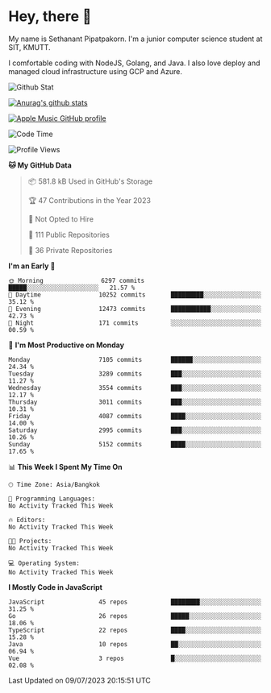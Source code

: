# Hey, there 🙌
My name is Sethanant Pipatpakorn. I'm a junior computer science student at SIT, KMUTT.

I comfortable coding with NodeJS, Golang, and Java. I also love deploy and managed cloud infrastructure using GCP and Azure.

![Github Stat](https://github-profile-summary-cards.vercel.app/api/cards/profile-details?username=thetkpark&theme=dracula)

[![Anurag's github stats](https://github-readme-stats.vercel.app/api?username=thetkpark&count_private=true&show_icons=true&theme=tokyonight)](https://github.com/anuraghazra/github-readme-stats)

[![Apple Music GitHub profile](https://apple-music-github-profile.rayriffy.com/theme/light.svg?uid=000347.6120fcbefcb74cd59d65c108cc315787.1333)](https://github.com/rayriffy/apple-music-github-profile)

<!--START_SECTION:waka-->
![Code Time](http://img.shields.io/badge/Code%20Time-1%2C015%20hrs%2019%20mins-blue)

![Profile Views](http://img.shields.io/badge/Profile%20Views-0-blue)

**🐱 My GitHub Data** 

> 📦 581.8 kB Used in GitHub's Storage 
 > 
> 🏆 47 Contributions in the Year 2023
 > 
> 🚫 Not Opted to Hire
 > 
> 📜 111 Public Repositories 
 > 
> 🔑 36 Private Repositories 
 > 
**I'm an Early 🐤** 

```text
🌞 Morning                6297 commits        █████░░░░░░░░░░░░░░░░░░░░   21.57 % 
🌆 Daytime                10252 commits       █████████░░░░░░░░░░░░░░░░   35.12 % 
🌃 Evening                12473 commits       ███████████░░░░░░░░░░░░░░   42.73 % 
🌙 Night                  171 commits         ░░░░░░░░░░░░░░░░░░░░░░░░░   00.59 % 
```
📅 **I'm Most Productive on Monday** 

```text
Monday                   7105 commits        ██████░░░░░░░░░░░░░░░░░░░   24.34 % 
Tuesday                  3289 commits        ███░░░░░░░░░░░░░░░░░░░░░░   11.27 % 
Wednesday                3554 commits        ███░░░░░░░░░░░░░░░░░░░░░░   12.17 % 
Thursday                 3011 commits        ███░░░░░░░░░░░░░░░░░░░░░░   10.31 % 
Friday                   4087 commits        ████░░░░░░░░░░░░░░░░░░░░░   14.00 % 
Saturday                 2995 commits        ███░░░░░░░░░░░░░░░░░░░░░░   10.26 % 
Sunday                   5152 commits        ████░░░░░░░░░░░░░░░░░░░░░   17.65 % 
```


📊 **This Week I Spent My Time On** 

```text
🕑︎ Time Zone: Asia/Bangkok

💬 Programming Languages: 
No Activity Tracked This Week

🔥 Editors: 
No Activity Tracked This Week

🐱‍💻 Projects: 
No Activity Tracked This Week

💻 Operating System: 
No Activity Tracked This Week
```

**I Mostly Code in JavaScript** 

```text
JavaScript               45 repos            ████████░░░░░░░░░░░░░░░░░   31.25 % 
Go                       26 repos            █████░░░░░░░░░░░░░░░░░░░░   18.06 % 
TypeScript               22 repos            ████░░░░░░░░░░░░░░░░░░░░░   15.28 % 
Java                     10 repos            ██░░░░░░░░░░░░░░░░░░░░░░░   06.94 % 
Vue                      3 repos             █░░░░░░░░░░░░░░░░░░░░░░░░   02.08 % 
```




 Last Updated on 09/07/2023 20:15:51 UTC
<!--END_SECTION:waka-->

